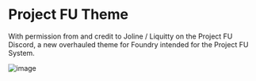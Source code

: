 # Project FU Theme
With permission from and credit to Joline / Liquitty on the Project FU Discord, a new overhauled theme for Foundry intended for the Project FU System.

![image](https://github.com/user-attachments/assets/982cb407-7f6c-4f3f-8600-4738d95be732)
